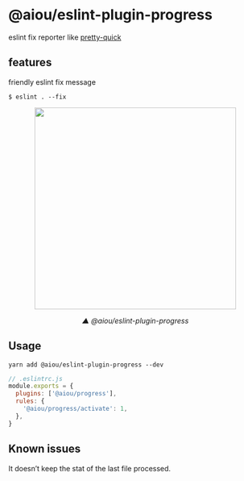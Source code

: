 # @aiou/eslint-plugin-progress

eslint fix reporter like [pretty-quick]()

## features

friendly eslint fix message

```console
$ eslint . --fix
```

<div align='center'>

<img src="https://user-images.githubusercontent.com/6839576/148364688-6a9fa8ac-94a3-4897-89fc-a3b64606e93c.png" width="400px" />

*▲ @aiou/eslint-plugin-progress*

</div>

## Usage

```
yarn add @aiou/eslint-plugin-progress --dev
```

```js
// .eslintrc.js
module.exports = {
  plugins: ['@aiou/progress'],
  rules: {
    '@aiou/progress/activate': 1,
  },
}
```

## Known issues

It doesn’t keep the stat of the last file processed.
